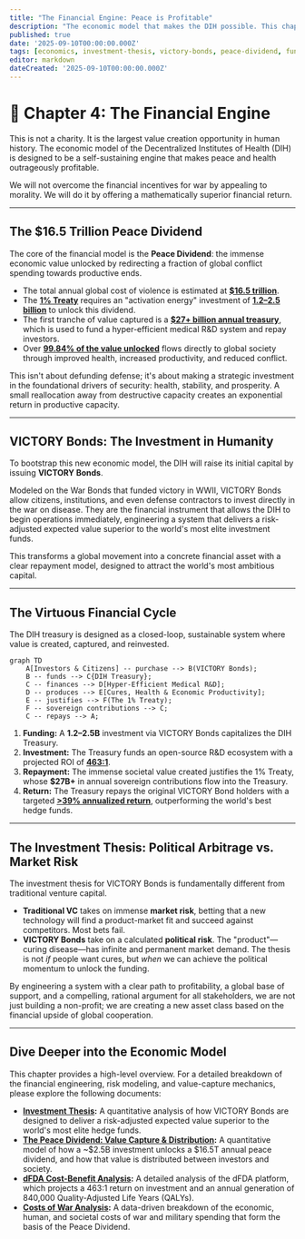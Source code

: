 ```yaml
---
title: "The Financial Engine: Peace is Profitable"
description: "The economic model that makes the DIH possible. This chapter details the Peace Dividend, VICTORY Bonds, and the investment thesis that makes peace more profitable than war."
published: true
date: '2025-09-10T00:00:00.000Z'
tags: [economics, investment-thesis, victory-bonds, peace-dividend, fundraising, tokenomics]
editor: markdown
dateCreated: '2025-09-10T00:00:00.000Z'
---
```


# 📖 Chapter 4: The Financial Engine

This is not a charity. It is the largest value creation opportunity in human history. The economic model of the Decentralized Institutes of Health (DIH) is designed to be a self-sustaining engine that makes peace and health outrageously profitable.

We will not overcome the financial incentives for war by appealing to morality. We will do it by offering a mathematically superior financial return.

---

## The $16.5 Trillion Peace Dividend

The core of the financial model is the **Peace Dividend**: the immense economic value unlocked by redirecting a fraction of global conflict spending towards productive ends.

-   The total annual global cost of violence is estimated at **[$16.5 trillion](./reference/costs-of-war.md)**.
-   The **[1% Treaty](./strategy/1-percent-treaty.md)** requires an "activation energy" investment of **[$1.2–$2.5 billion](./economics/fundraising-and-budget-plan.md)** to unlock this dividend.
-   The first tranche of value captured is a **[$27+ billion annual treasury](./economics/peace-dividend-value-capture.md)**, which is used to fund a hyper-efficient medical R&D system and repay investors.
-   Over **[99.84% of the value unlocked](./economics/peace-dividend-value-capture.md)** flows directly to global society through improved health, increased productivity, and reduced conflict.

This isn't about defunding defense; it's about making a strategic investment in the foundational drivers of security: health, stability, and prosperity. A small reallocation away from destructive capacity creates an exponential return in productive capacity.

---

## VICTORY Bonds: The Investment in Humanity

To bootstrap this new economic model, the DIH will raise its initial capital by issuing **VICTORY Bonds**.

Modeled on the War Bonds that funded victory in WWII, VICTORY Bonds allow citizens, institutions, and even defense contractors to invest directly in the war on disease. They are the financial instrument that allows the DIH to begin operations immediately, engineering a system that delivers a risk-adjusted expected value superior to the world's most elite investment funds.

This transforms a global movement into a concrete financial asset with a clear repayment model, designed to attract the world's most ambitious capital.

---

## The Virtuous Financial Cycle

The DIH treasury is designed as a closed-loop, sustainable system where value is created, captured, and reinvested.

```mermaid
graph TD
    A[Investors & Citizens] -- purchase --> B(VICTORY Bonds);
    B -- funds --> C{DIH Treasury};
    C -- finances --> D[Hyper-Efficient Medical R&D];
    D -- produces --> E[Cures, Health & Economic Productivity];
    E -- justifies --> F(The 1% Treaty);
    F -- sovereign contributions --> C;
    C -- repays --> A;
```

1.  **Funding:** A **$1.2–$2.5B** investment via VICTORY Bonds capitalizes the DIH Treasury.
2.  **Investment:** The Treasury funds an open-source R&D ecosystem with a projected ROI of **[463:1](./economics/dfda-cost-benefit-analysis.md)**.
3.  **Repayment:** The immense societal value created justifies the 1% Treaty, whose **$27B+** in annual sovereign contributions flow into the Treasury.
4.  **Return:** The Treasury repays the original VICTORY Bond holders with a targeted **[>39% annualized return](./economics/investment-thesis.md)**, outperforming the world's best hedge funds.

---

## The Investment Thesis: Political Arbitrage vs. Market Risk

The investment thesis for VICTORY Bonds is fundamentally different from traditional venture capital.

-   **Traditional VC** takes on immense **market risk**, betting that a new technology will find a product-market fit and succeed against competitors. Most bets fail.
-   **VICTORY Bonds** take on a calculated **political risk**. The "product"—curing disease—has infinite and permanent market demand. The thesis is not *if* people want cures, but *when* we can achieve the political momentum to unlock the funding.

By engineering a system with a clear path to profitability, a global base of support, and a compelling, rational argument for all stakeholders, we are not just building a non-profit; we are creating a new asset class based on the financial upside of global cooperation.

---

## Dive Deeper into the Economic Model

This chapter provides a high-level overview. For a detailed breakdown of the financial engineering, risk modeling, and value-capture mechanics, please explore the following documents:

-   **[Investment Thesis](./economics/investment-thesis.md):** A quantitative analysis of how VICTORY Bonds are designed to deliver a risk-adjusted expected value superior to the world's most elite hedge funds.
-   **[The Peace Dividend: Value Capture & Distribution](./economics/peace-dividend-value-capture.md):** A quantitative model of how a ~$2.5B investment unlocks a $16.5T annual peace dividend, and how that value is distributed between investors and society.
-   **[dFDA Cost-Benefit Analysis](./economics/dfda-cost-benefit-analysis.md):** A detailed analysis of the dFDA platform, which projects a 463:1 return on investment and an annual generation of 840,000 Quality-Adjusted Life Years (QALYs).
-   **[Costs of War Analysis](./reference/costs-of-war.md):** A data-driven breakdown of the economic, human, and societal costs of war and military spending that form the basis of the Peace Dividend.
